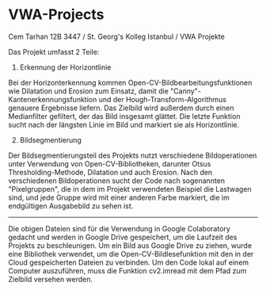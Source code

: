 # VWA-Projects
Cem Tarhan 12B 3447 / St. Georg's Kolleg Istanbul / VWA Projekte

Das Projekt umfasst 2 Teile: 

1) Erkennung der Horizontlinie

Bei der Horizonterkennung kommen Open-CV-Bildbearbeitungsfunktionen wie Dilatation und Erosion zum Einsatz, damit die "Canny"-Kantenerkennungsfunktion und der Hough-Transform-Algorithmus genauere Ergebnisse liefern. Das Zielbild wird außerdem durch einen Medianfilter gefiltert, der das Bild insgesamt glättet. Die letzte Funktion sucht nach der längsten Linie im Bild und markiert sie als Horizontlinie.  

2) Bildsegmentierung

Der Bildsegmentierungsteil des Projekts nutzt verschiedene Bildoperationen unter Verwendung von Open-CV-Bibliotheken, darunter Otsus Thresholding-Methode, Dilatation und auch Erosion. Nach den verschiedenen Bildoperationen sucht der Code nach sogenannten "Pixelgruppen", die in dem im Projekt verwendeten Beispiel die Lastwagen sind, und jede Gruppe wird mit einer anderen Farbe markiert, die im endgültigen Ausgabebild zu sehen ist. 


********************************************************************************************************************************************************************

Die obigen Dateien sind für die Verwendung in Google Colaboratory gedacht und werden in Google Drive gespeichert, um die Laufzeit des Projekts zu beschleunigen. Um ein Bild aus Google Drive zu ziehen, wurde eine Bibliothek verwendet, um die Open-CV-Bildlesefunktion mit den in der Cloud gespeicherten Dateien zu verbinden. Um den Code lokal auf einem Computer auszuführen, muss die Funktion cv2.imread mit dem Pfad zum Zielbild versehen werden. 


